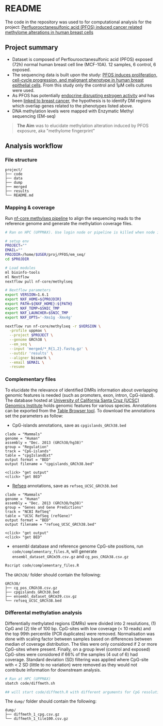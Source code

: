 # README

The code in the repository was used to for computational analysis for the project: [Perfluorooctanesulfonic acid (PFOS) induced cancer related methylome alterations in human breast cells](doi)

## Project summary

+ Dataset is composed of Perflourooctanesulfonic acid (PFOS) exposed (72h) normal human breast cell line (MCF-10A). 12 samples, 6 control, 6 exposed.
+ The sequencing data is built upon the study: [PFOS induces proliferation, cell-cycle progression, and malignant phenotype in human breast epithelial cells](https://doi.org/10.1007/s00204-017-2077-8). From this study only the control and 1µM cells cultures were used.
+ As PFOS has potentially [endocrine disrupting estrogen activity](https://doi.org/10.1111/j.1365-2605.2008.00870.x) and has been [linked to breast cancer](https://doi.org/10.1186/1476-069X-10-88), the hypothesis is to identify DM regions which overlap genes related to the phenotypes listed above.
+ DNA methylation levels were mapped with Enzymatic Methyl sequencing (EM-seq)

>**The Aim** was to elucidate methylation alteration induced by PFOS exposure, aka "methylome fingerprint"

## Analysis workflow

### File structure

```
project/
├── code
├── data
├── dump
├── merged
├── results
└── README.md
```

### Mapping & coverage

Run [nf-core methylseq pipeline](https://nf-co.re/methylseq) to align the sequencing reads to the reference genome and generate the methylation coverage files.

```sh
# Ran on HPC (UPPMAX). Use login node or pipeline is killed when node is killed

# setup env
PROJECT=""
EMAIL=""
PROJDIR=/home/$USER/proj/PFOS/em_seq/
cd $PROJDIR

# Load modules
ml bioinfo-tools 
ml Nextflow
nextflow pull nf-core/methylseq

# Nextflow parameters
export VERSION=1.6.1
export NXF_HOME=${PROJDIR}
export PATH=${NXF_HOME}:${PATH}
export NXF_TEMP=$SNIC_TMP
export NXF_LAUNCHER=$SNIC_TMP
export NXF_OPTS='-Xms1g -Xmx4g'

nextflow run nf-core/methylseq -r $VERSION \
  -profile uppmax \
  --project $PROJECT \
  --genome GRCh38 \
  --em_seq \
  --input 'merged/*_R{1,2}.fastq.gz' \
  --outdir 'results' \
  --aligner bismark \
  --email $EMAIL \
  -resume
```

### Complementary files

To elucidate the relevance of identified DMRs information about overlapping genomic features is needed (such as promoters, exon, intron, CpG-island). The database hosted at [University of California Santa Cruz (UCSC) Genomics Institute](https://genome-euro.ucsc.edu/index.html) holds genomic features for various species. Annotations can be exported from the [Table Browser tool](https://genome-euro.ucsc.edu/cgi-bin/hgTables). To download the annotations set the parameters as follow:

+ CpG-islands annotations, save as `cpgislands_GRCh38.bed`

```
clade = "Mammals" 
genome = "Human"
assembly = "Dec. 2013 (GRCh38/hg38)"
group = "Regulation"
track = "CpG-islands"
table = "cpgIslandExt"
output format = "BED"
output filename = "cpgislands_GRCh38.bed"

<click> "get output" 
<click> "get BED"
```

+ [Refseq](https://en.wikipedia.org/wiki/RefSeq) annotations, save as `refseq_UCSC_GRCh38.bed`

```
clade = "Mammals" 
genome = "Human"
assembly = "Dec. 2013 (GRCh38/hg38)"
group = "Genes and Gene Predictions"
track = "NCBI RefSeq"
table = "UCSC RefSeq (refGene)"
output format = "BED"
output filename = "refseq_UCSC_GRCh38.bed"

<click> "get output" 
<click> "get BED"
```

+ ensembl database and reference genome CpG-site positions, run `code/complementary_files.R`, will generate `ensembl_dataset_GRCm39.csv.gz` and `cg_pos_CRGh38.csv.gz`

```sh
Rscript code/complementary_files.R
```

The `GRCh38/` folder should contain the following: 

```
GRCh38/
├── cg_pos_CRGh38.csv.gz
├── cpgislands_GRCh38.bed
├── ensembl_dataset_GRCm39.csv.gz
└── refseq_UCSC_GRCh38.bed
```

### Differental methylation analysis

Differentially methylated regions (DMRs) were divided into 2 resolutions, (1) CpG and (2) tile of 100 bp. CpG-sites with low coverage (< 10 reads) and the top 99th percentile (PCR duplicates) were removed. Normalisation was done with scaling factor between samples based on differences between median of coverage distribution. The tiles were only considored if 2 or more CpG-sites where present. Finally, on a group level (control and exposed) CpG-sites were considored if 66% of the samples (4 out of 6) had coverage. Standard deviation (SD) filtering was applied where CpG-site with < 2 SD (little to no variation) were removed as they would not contribute information for downstream analysis.

```sh
# Ran at HPC (UPPMAX)
sbatch code/diffmeth.sh

## will start code/diffmeth.R with different arguments for CpG resolution
```

The `dump/` folder should contain the following:

```
dump/
├── diffmeth_1_cpg.csv.gz
└── diffmeth_1_tile100.csv.gz
```
